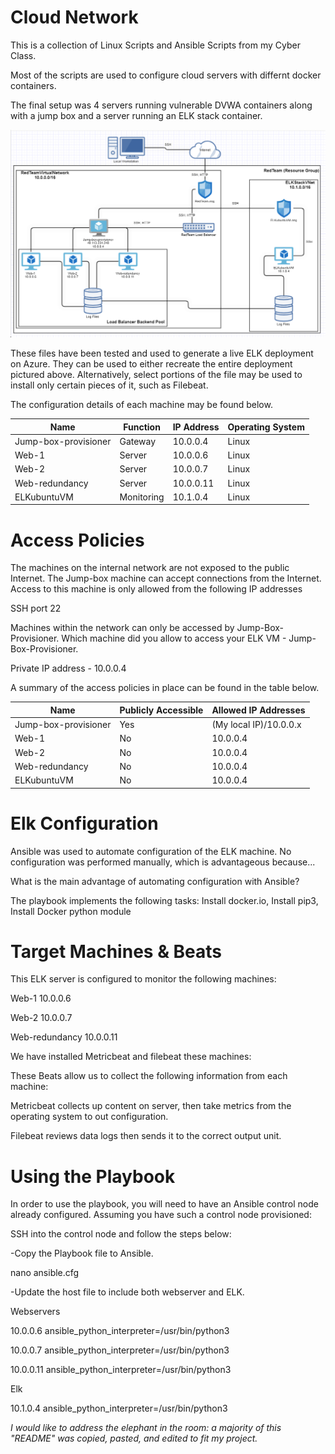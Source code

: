 # Cloud Network
This is a collection of Linux Scripts and Ansible Scripts from my Cyber Class.

Most of the scripts are used to configure cloud servers with differnt docker containers.

The final setup was 4 servers running vulnerable DVWA containers along with a jump box and a server running an ELK stack container.

![](Diagrams/Network%20Diagram.PNG)

These files have been tested and used to generate a live ELK deployment on Azure. They can be used to either recreate the entire deployment pictured above. Alternatively, select portions of the file may be used to install only certain pieces of it, such as Filebeat.

The configuration details of each machine may be found below.

| Name                 |   Function  | IP Address | Operating System |
|----------------------|-------------|------------|------------------|
| Jump-box-provisioner | Gateway     | 10.0.0.4   | Linux            |
| Web-1                | Server      | 10.0.0.6   | Linux            |
| Web-2                | Server      | 10.0.0.7   | Linux            |
| Web-redundancy       | Server      | 10.0.0.11  | Linux            |
| ELKubuntuVM          | Monitoring  | 10.1.0.4   | Linux            |

# Access Policies

The machines on the internal network are not exposed to the public Internet. The Jump-box machine can accept connections from the Internet. Access to this machine is only allowed from the following IP addresses

SSH port 22

Machines within the network can only be accessed by Jump-Box-Provisioner. Which machine did you allow to access your ELK VM - Jump-Box-Provisioner.

Private IP address - 10.0.0.4

A summary of the access policies in place can be found in the table below.

| Name                 | Publicly Accessible | Allowed IP Addresses   |
|----------------------|---------------------|------------------------|
| Jump-box-provisioner | Yes                 | (My local IP)/10.0.0.x |
| Web-1                | No                  | 10.0.0.4               |
| Web-2                | No                  | 10.0.0.4               |
| Web-redundancy       | No                  | 10.0.0.4               |
| ELKubuntuVM          | No                  | 10.0.0.4               |

# Elk Configuration

Ansible was used to automate configuration of the ELK machine. No configuration was performed manually, which is advantageous because...

What is the main advantage of automating configuration with Ansible?

The playbook implements the following tasks: Install docker.io, Install pip3, Install Docker python module

# Target Machines & Beats

This ELK server is configured to monitor the following machines:

Web-1 10.0.0.6

Web-2 10.0.0.7

Web-redundancy 10.0.0.11

We have installed Metricbeat and filebeat these machines:

These Beats allow us to collect the following information from each machine:

Metricbeat collects up content on server, then take metrics from the operating system to out configuration.

Filebeat reviews data logs then sends it to the correct output unit.

# Using the Playbook

In order to use the playbook, you will need to have an Ansible control node already configured. Assuming you have such a control node provisioned:

SSH into the control node and follow the steps below:

-Copy the Playbook file to Ansible.

nano ansible.cfg

-Update the host file to include both webserver and ELK.

Webservers

10.0.0.6 ansible_python_interpreter=/usr/bin/python3

10.0.0.7 ansible_python_interpreter=/usr/bin/python3

10.0.0.11 ansible_python_interpreter=/usr/bin/python3

Elk

10.1.0.4 ansible_python_interpreter=/usr/bin/python3

*I would like to address the elephant in the room: a majority of this "README" was copied, pasted, and edited to fit my project.*
